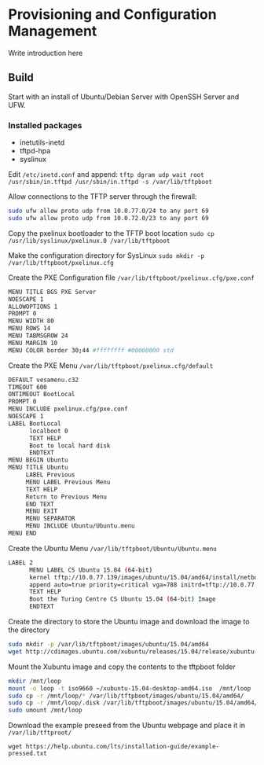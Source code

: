 # Provisioning and Configuration Management

Write introduction here

## Build

Start with an install of Ubuntu/Debian Server with OpenSSH Server and UFW.

### Installed packages

 * inetutils-inetd
 * tftpd-hpa
 * syslinux
 
Edit `/etc/inetd.conf` and append:
`tftp dgram udp wait root /usr/sbin/in.tftpd /usr/sbin/in.tftpd -s /var/lib/tftpboot`

Allow connections to the TFTP server through the firewall:

```bash
sudo ufw allow proto udp from 10.0.77.0/24 to any port 69
sudo ufw allow proto udp from 10.0.72.0/23 to any port 69
```

Copy the pxelinux bootloader to the TFTP boot location
`sudo cp /usr/lib/syslinux/pxelinux.0 /var/lib/tftpboot`

Make the configuration directory for SysLinux
`sudo mkdir -p /var/lib/tftpboot/pxelinux.cfg`

Create the PXE Configuration file `/var/lib/tftpboot/pxelinux.cfg/pxe.conf`

```bash
MENU TITLE BGS PXE Server
NOESCAPE 1
ALLOWOPTIONS 1
PROMPT 0
MENU WIDTH 80
MENU ROWS 14
MENU TABMSGROW 24
MENU MARGIN 10
MENU COLOR border 30;44 #ffffffff #00000000 std
```

Create the PXE Menu `/var/lib/tftpboot/pxelinux.cfg/default`

```bash
DEFAULT vesamenu.c32
TIMEOUT 600
ONTIMEOUT BootLocal
PROMPT 0
MENU INCLUDE pxelinux.cfg/pxe.conf
NOESCAPE 1
LABEL BootLocal
      localboot 0
      TEXT HELP
      Boot to local hard disk
      ENDTEXT
MENU BEGIN Ubuntu
MENU TITLE Ubuntu
     LABEL Previous
     MENU LABEL Previous Menu
     TEXT HELP
     Return to Previous Menu
     END TEXT
     MENU EXIT
     MENU SEPARATOR
     MENU INCLUDE Ubuntu/Ubuntu.menu
MENU END
```

Create the Ubuntu Menu `/var/lib/tftpboot/Ubuntu/Ubuntu.menu`

```bash
LABEL 2
      MENU LABEL CS Ubuntu 15.04 (64-bit)
      kernel tftp://10.0.77.139/images/ubuntu/15.04/amd64/install/netboot/ubuntu-installer/amd64/linux
      append auto=true priority=critical vga=788 initrd=tftp://10.0.77.139/images/ubuntu/15.04/amd64/install/netboot/ubuntu-installer/amd64/initrd.gz locale=en_US.UTF-8 kbd-chooser/method=uk netcfg/choose_interface=auto url=tftp://10.0.77.139/preseed.cfg
      TEXT HELP
      Boot the Turing Centre CS Ubuntu 15.04 (64-bit) Image
      ENDTEXT
```

Create the directory to store the Ubuntu image and download the image to the directory

```bash
sudo mkdir -p /var/lib/tftpboot/images/ubuntu/15.04/amd64
wget http://cdimages.ubuntu.com/xubuntu/releases/15.04/release/xubuntu-15.04-desktop-amd64.iso
```

Mount the Xubuntu image and copy the contents to the tftpboot folder

```bash
mkdir /mnt/loop
mount -o loop -t iso9660 ~/xubuntu-15.04-desktop-amd64.iso  /mnt/loop
sudo cp -r /mnt/loop/* /var/lib/tftpboot/images/ubuntu/15.04/amd64/
sudo cp -r /mnt/loop/.disk /var/lib/tftpboot/images/ubuntu/15.04/amd64/
sudo umount /mnt/loop
```

Download the example preseed from the Ubuntu webpage and place it in `/var/lib/tftproot/`

`wget https://help.ubuntu.com/lts/installation-guide/example-pressed.txt`
